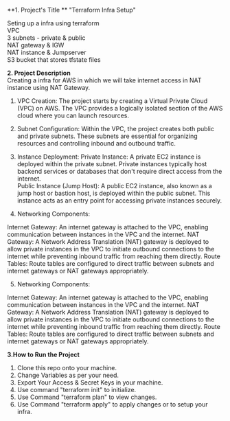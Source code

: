 **1. Project's Title ** 
"Terraform Infra Setup"     

Seting up a infra using terraform  
VPC  
3 subnets - private & public  
NAT gateway & IGW    
NAT instance & Jumpserver   
S3 bucket that stores tfstate files   

**2. Project Description**  
Creating a infra for AWS in which we will take internet access in NAT instance using NAT Gateway.     

1. VPC Creation: The project starts by creating a Virtual Private Cloud (VPC) on AWS. The VPC provides a logically isolated section of the AWS cloud where you can launch resources.

2. Subnet Configuration: Within the VPC, the project creates both public and private subnets. These subnets are essential for organizing resources and controlling inbound and outbound traffic.
   
3. Instance Deployment:
Private Instance: A private EC2 instance is deployed within the private subnet. Private instances typically host backend services or databases that don't require direct access from the internet.  
Public Instance (Jump Host): A public EC2 instance, also known as a jump host or bastion host, is deployed within the public subnet. This instance acts as an entry point for accessing private instances securely.

4. Networking Components:

Internet Gateway: An internet gateway is attached to the VPC, enabling communication between instances in the VPC and the internet.
NAT Gateway: A Network Address Translation (NAT) gateway is deployed to allow private instances in the VPC to initiate outbound connections to the internet while preventing inbound traffic from reaching them directly.
Route Tables: Route tables are configured to direct traffic between subnets and internet gateways or NAT gateways appropriately.    

5. Networking Components:

Internet Gateway: An internet gateway is attached to the VPC, enabling communication between instances in the VPC and the internet.
NAT Gateway: A Network Address Translation (NAT) gateway is deployed to allow private instances in the VPC to initiate outbound connections to the internet while preventing inbound traffic from reaching them directly.
Route Tables: Route tables are configured to direct traffic between subnets and internet gateways or NAT gateways appropriately.


**3.How to Run the Project**  
1. Clone this repo onto your machine.
2. Change Variables as per your need.
3. Export Your Access & Secret Keys in your machine.
4. Use command "terraform init" to initialize.
5. Use Command "terraform plan" to view changes.
6. Use Command "terraform apply" to apply changes or to setup your infra.


